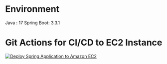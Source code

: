 # Environment 
Java : 17
Spring Boot: 3.3.1

# Git Actions for CI/CD to EC2 Instance
[![Deploy Spring Application to Amazon EC2](https://github.com/VVITNESS-ME/HourglassPlannerBack/actions/workflows/aws-ec2.yml/badge.svg)](https://github.com/VVITNESS-ME/HourglassPlannerBack/actions/workflows/aws-ec2.yml)
